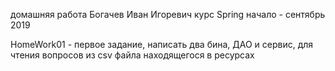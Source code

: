 домашняя работа
Богачев Иван Игоревич
курс Spring
начало - сентябрь 2019

HomeWork01 - первое задание, написать два бина, ДАО и сервис, для чтения вопросов из csv файла находящегося в ресурсах

